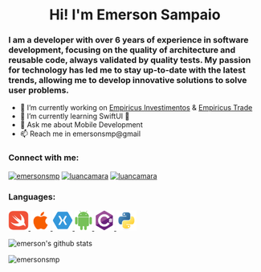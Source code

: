 <h1 style="text-align: center;">Hi! I'm Emerson Sampaio

</h1>
<h3>I am a developer with over 6 years of experience in software development, focusing on the quality of architecture and reusable code, always validated by quality tests. My passion for technology has led me to stay up-to-date with the latest trends, allowing me to develop innovative solutions to solve user problems.</h3>

- 🔭 I’m currently working on [Empiricus Investimentos](https://apps.apple.com/br/app/empiricus-investimentos/id1438455844) & [Empiricus Trade](https://apps.apple.com/br/app/empiricus-trade/id1540443043)
- 🌱 I’m currently learning SwiftUI 
- 💬 Ask me about Mobile Development
- 📫 Reach me in emersonsmp@gmail
<!-- - 📄 Know about my experiences in my Resume -->

<h3 align="left">Connect with me:</h3>
 <p align="left">
  <a href="https://linkedin.com/in/emersonsmp" target="blank"><img align="center" src="https://raw.githubusercontent.com/rahuldkjain/github-profile-readme-generator/master/src/images/icons/Social/linked-in-alt.svg" alt="emersonsmp" height="30" width="40" /></a>
 <a href="https://twitter.com" target="blank"><img align="center" src="https://raw.githubusercontent.com/rahuldkjain/github-profile-readme-generator/master/src/images/icons/Social/twitter.svg" alt="luancamara" height="30" width="40" /></a>
 <a href="https://instagram.com/emersonsmp" target="blank"><img align="center" src="https://raw.githubusercontent.com/rahuldkjain/github-profile-readme-generator/master/src/images/icons/Social/instagram.svg" alt="luancamara" height="30" width="40" /></a>
</p>

<h3 align="left">Languages:</h3>
 <p align="left"> 
 	<a href="https://developer.apple.com/swift/" target="_blank" rel="noreferrer"> <img src="https://raw.githubusercontent.com/devicons/devicon/master/icons/swift/swift-original.svg" alt="swift" width="40" height="40"/> </a>
  <a href="https://developer.apple.com/swift/" target="_blank" rel="noreferrer"> <img src="https://github.com/emersonsmp/emersonsmp/blob/6313fe5c00f309b1560b1100bd8f0b964b637e21/assets/icone-apple.png" alt="swift" width="40" height="40"/> </a>
 	<a href="https://dotnet.microsoft.com/en-us/apps/xamarin/xamarin-forms" target="_blank" rel="noreferrer"> <img src="https://raw.githubusercontent.com/devicons/devicon/master/icons/xamarin/xamarin-original.svg" alt="xamarin" width="40" height="40"/> </a>
  <a href="https://developer.apple.com/swift/" target="_blank" rel="noreferrer"> <img src="https://github.com/emersonsmp/emersonsmp/blob/79272f64604bf5ed4ffd3a67a4fdeadadfcadd5d/assets/android.png" alt="swift" width="35" height="40"/> </a>
 	<a href="https://learn.microsoft.com/pt-br/dotnet/csharp/" target="_blank" rel="noreferrer"> <img src="https://raw.githubusercontent.com/devicons/devicon/master/icons/csharp/csharp-original.svg" alt="csharp" width="40" height="40"/> </a>  
 <a href="https://python.org.br" target="_blank" rel="noreferrer"> <img src="https://raw.githubusercontent.com/devicons/devicon/master/icons/python/python-original.svg" alt="python" width="40" height="40"/> </a> </p>
 
  ![emerson's github stats](https://github-readme-stats.vercel.app/api?username=emersonsmp&show_icons=true&theme=merko)
 <p>
 	<img align="center" src="https://github-readme-stats.vercel.app/api/top-langs?username=emersonsmp&show_icons=true&locale=en&layout=compact" alt="emersonsmp" />
 </p>
 

